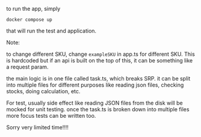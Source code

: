 to run the app, simply

    docker compose up

that will run the test and application.

Note:

to change different SKU, change `exampleSKU` in app.ts for different SKU.
This is hardcoded but if an api is built on the top of this, it can be something like a request param.

the main logic is in one file called task.ts, which breaks SRP. it can be split into multiple files for different purposes like reading json files, checking stocks, doing calculation, etc.

For test, usually side effect like reading JSON files from the disk will be mocked for unit testing. once the task.ts is broken down into multiple files more focus tests can be written too.

Sorry very limited time!!!!